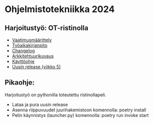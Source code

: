 # Ohjelmistotekniikka 2024
## Harjoitustyö: OT-ristinolla
- [Vaatimusmäärittely](./dokumentaatio/vaatimusmaarittely.md)
- [Työaikakirjanpito](./dokumentaatio/tuntikirjanpito.md)
- [Changelog](./dokumentaatio/changelog.md)
- [Arkkitehtuurikuvaus](./dokumentaatio/arkkitehtuuri.md)
- [Käyttöohje](./dokumentaatio/kayttoohje.md)
- [Uusin release (viikko 5)](https://github.com/Jpentik/ot-ristinolla/releases/tag/viikko5)
## Pikaohje:
Harjoitustyö on pythonilla toteutettu ristinollapeli.
- Lataa ja pura uusin release
- Asenna riippuvuudet juurihakemistoon komennolla: poetry install
- Pelin käynnistys (launcher.py) komennolla: poetry run invoke start
